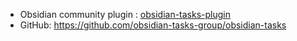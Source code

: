 - Obsidian community plugin : [obsidian-tasks-plugin](obsidian://show-plugin?id=obsidian-tasks-plugin)
- GitHub: https://github.com/obsidian-tasks-group/obsidian-tasks